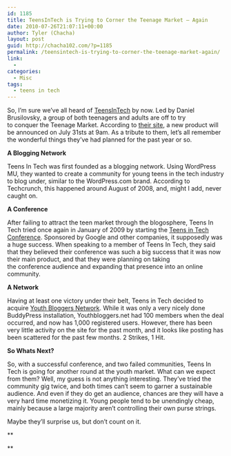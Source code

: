 ```yaml
---
id: 1185
title: TeensInTech is Trying to Corner the Teenage Market – Again
date: 2010-07-26T21:07:11+00:00
author: Tyler (Chacha)
layout: post
guid: http://chacha102.com/?p=1185
permalink: /teensintech-is-trying-to-corner-the-teenage-market-again/
link:
  - 
categories:
  - Misc
tags:
  - teens in tech
---
```

So, I&#8217;m sure we&#8217;ve all heard of [TeensInTech](http://www.crunchbase.com/product/teens-in-tech) by now. Led by Daniel Brusilovsky, a group of both teenagers and adults are off to try to conquer the Teenage Market. According to [their site](http://teensintech.com/), a new product will be announced on July 31sts at 9am. As a tribute to them, let&#8217;s all remember the wonderful things they&#8217;ve had planned for the past year or so.

**A Blogging Network**

Teens In Tech was first founded as a blogging network. Using WordPress MU, they wanted to create a community for young teens in the tech industry to blog under, similar to the WordPress.com brand. According to Techcrunch, this happened around August of 2008, and, might I add, never caught on.

**A Conference**

After failing to attract the teen market through the blogosphere, Teens In Tech tried once again in January of 2009 by starting the [Teens in Tech Conference](http://teensintechconf.com/). Sponsored by Google and other companies, it supposedly was a huge success. When speaking to a member of Teens In Tech, they said that they believed their conference was such a big success that it was now their main product, and that they were planning on taking the conference audience and expanding that presence into an online community.

**A Network**

Having at least one victory under their belt, Teens in Tech decided to acquire [Youth Bloggers Network](http://youthbloggers.net). While it was only a very nicely done BuddyPress installation, Youthbloggers.net had 100 members when the deal occurred, and now has 1,000 registered users. However, there has been very little activity on the site for the past month, and it looks like posting has been scattered for the past few months. 2 Strikes, 1 Hit.

**So Whats Next?**

So, with a successful conference, and two failed communities, Teens In Tech is going for another round at the youth market. What can we expect from them? Well, my guess is not anything interesting. They&#8217;ve tried the community gig twice, and both times can&#8217;t seem to garner a sustainable audience. And even if they do get an audience, chances are they will have a very hard time monetizing it. Young people tend to be unendingly cheap, mainly because a large majority aren&#8217;t controlling their own purse strings.

Maybe they&#8217;ll surprise us, but don&#8217;t count on it.

**
  
**